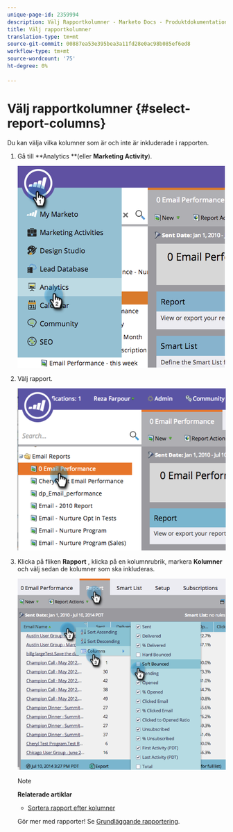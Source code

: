 ```yaml
---
unique-page-id: 2359994
description: Välj Rapportkolumner - Marketo Docs - Produktdokumentation
title: Välj rapportkolumner
translation-type: tm+mt
source-git-commit: 00887ea53e395bea3a11fd28e0ac98b085ef6ed8
workflow-type: tm+mt
source-wordcount: '75'
ht-degree: 0%

---
```



# Välj rapportkolumner {#select-report-columns}

Du kan välja vilka kolumner som är och inte är inkluderade i rapporten.

1. Gå till **Analytics **(eller **Marketing Activity**).

   ![](assets/image2014-9-16-10-3a43-3a0.png)

1. Välj rapport.

   ![](assets/image2014-9-16-10-3a43-3a5.png)

1. Klicka på fliken **Rapport** , klicka på en kolumnrubrik, markera **Kolumner** och välj sedan de kolumner som ska inkluderas.

   ![](assets/image2014-9-16-10-3a43-3a9.png)

   >[!NOTE]
   >
   >**Relaterade artiklar**
   >
   >    
   >    
   >    * [Sortera rapport efter kolumner](sort-report-on-columns.md)


   Gör mer med rapporter! Se [Grundläggande rapportering](http://docs.marketo.com/display/docs/basic+reporting).

